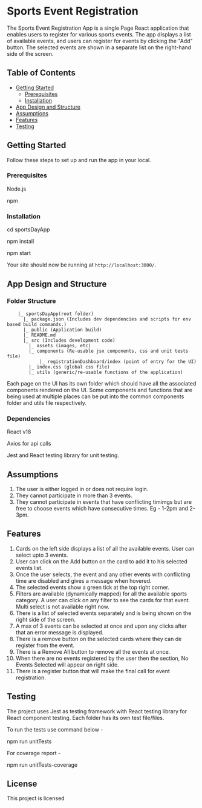 # Sports Event Registration

The Sports Event Registration App is a single Page React application that enables users to register for various sports events. The app displays a list of available events, and users can register for events by clicking the "Add" button. 
The selected events are shown in a separate list on the right-hand side of the screen.

## Table of Contents

- [Getting Started](#getting-started)
  - [Prerequisites](#prerequisites)
  - [Installation](#installation)
- [App Design and Structure](#app-design)
- [Assumptions](#assumptions)
- [Features](#features)
- [Testing](#testing)

## Getting Started

Follow these steps to set up and run the app in your local.

### Prerequisites

Node.js

npm

### Installation

cd sportsDayApp

npm install

npm start

Your site should now be running at `http://localhost:3000/`.

## App Design and Structure

### Folder Structure 

```
	|_ sportsDayApp(root folder)
	  |_ package.json (Includes dev dependencies and scripts for env based build commands.)
	  |_ public (Application build)
	  |_ README.md
	  |_ src (Includes development code)
	  	|_ assets (images, etc)
		|_ components (Re-usable jsx components, css and unit tests file)
            |_ registrationDashboard/index (point of entry for the UI)
		|_ index.css (global css file)
		|_ utils (generic/re-usable functions of the application)
```
Each page on the UI has its own folder which should have all the associated components rendered on the UI. Some components and functions that are being used at multiple places can be put into the common components folder and utils file respectively.

### Dependencies
React v18

Axios for api calls

Jest and React testing library for unit testing.

## Assumptions

1. The user is either logged in or does not require login.
2. They cannot participate in more than 3 events.
3. They cannot participate in events that have conflicting timimgs but are free to choose events which have consecutive times. Eg - 1-2pm and 2-3pm.  

## Features

1. Cards on the left side displays a list of all the available events. User can select upto 3 events.
2. User can click on the Add button on the card to add it to his selected events list. 
3. Once the user selects, the event and any other events with conflicting time are disabled and gives a message when hovered.
4. The selected events show a green tick at the top right corner.
5. Filters are available (dynamically mapped) for all the available sports category. A user can click on any filter to see the cards for that event. Multi select is not available right now. 
6. There is a list of selected events separately and is being shown on the right side of the screen. 
7. A max of 3 events can be selected at once and upon any clicks after that an error message is displayed. 
8. There is a remove button on the selected cards where they can de register from the event. 
9. There is a Remove All button to remove all the events at once.
10. When there are no events registered by the user then the section, No Events  Selected will appear on right side. 
11. There is a register button that will make the final call for event registration.

## Testing

The project uses Jest as testing framework with React testing library for React component testing. 
Each folder has its own test file/files. 

To run the tests use command below - 

npm run unitTests

For coverage report - 

npm run unitTests-coverage

## License

This project is licensed
